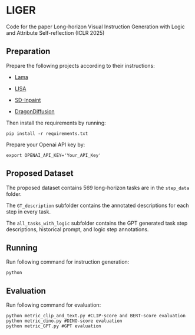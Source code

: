 # LIGER

Code for the paper Long-horizon Visual Instruction Generation with Logic and Attribute Self-reflection (ICLR 2025)


## Preparation
Prepare the following projects according to their instructions:

* [Lama](https://github.com/advimman/lama)

* [LISA](https://github.com/dvlab-research/LISA)

* [SD-Inpaint](https://huggingface.co/stabilityai/stable-diffusion-2-inpainting)

* [DragonDiffusion](https://github.com/MC-E/DragonDiffusion)

Then install the requirements by running:

```
pip install -r requirements.txt
```

Prepare your Openai API key by:

```
export OPENAI_API_KEY='Your_API_Key'
```


## Proposed Dataset

The proposed dataset contains 569 long-horizon tasks are in the ```step_data``` folder. 

The ```GT_description``` subfolder contains the annotated descriptions for each step in every task.

The ```all_tasks_with_logic``` subfolder contains the GPT generated task step descriptions, historical prompt, and logic step annotations.

## Running

Run following command for instruction generation:

```
python 
```

## Evaluation

Run following command for evaluation:

```
python metric_clip_and_text.py #CLIP-score and BERT-score evaluation
python metric_dino.py #DINO-score evaluation
python metric_GPT.py #GPT evaluation
```
